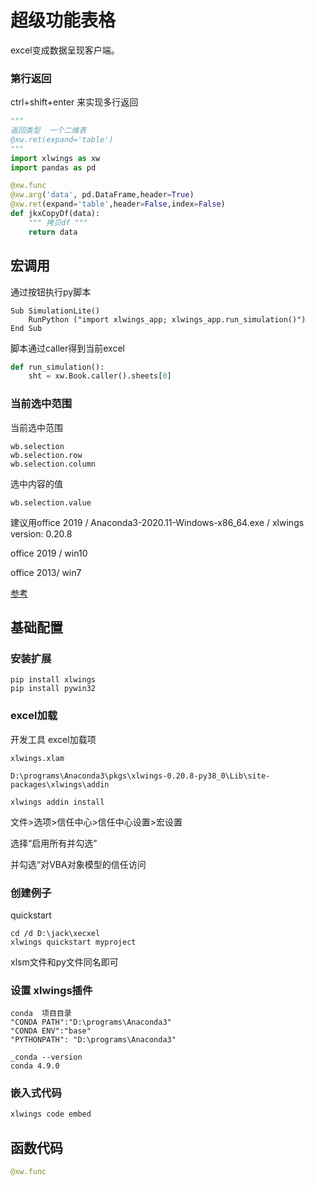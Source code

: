 # 超级功能表格

excel变成数据呈现客户端。

### 第行返回

ctrl+shift+enter  来实现多行返回

```python
""" 
返回类型  一个二维表
@xw.ret(expand='table')
"""
import xlwings as xw
import pandas as pd

@xw.func
@xw.arg('data', pd.DataFrame,header=True)
@xw.ret(expand='table',header=False,index=False)
def jkxCopyDf(data):
    """ 拷贝df """
    return data
```









## 宏调用

通过按钮执行py脚本

```vbscript
Sub SimulationLite()
    RunPython ("import xlwings_app; xlwings_app.run_simulation()")
End Sub

```

脚本通过caller得到当前excel

```python
def run_simulation():
    sht = xw.Book.caller().sheets[0]
```



### 当前选中范围

当前选中范围

```
wb.selection
wb.selection.row
wb.selection.column
```

选中内容的值

```
wb.selection.value  
```







建议用office 2019 / Anaconda3-2020.11-Windows-x86_64.exe  /  xlwings version: 0.20.8

office 2019 / win10

office 2013/ win7

[参考](https://docs.xlwings.org/zh-cn/latest/quickstart.html)

## 基础配置

### 安装扩展

```
pip install xlwings
pip install pywin32
```

### excel加载

开发工具 excel加载项

```
xlwings.xlam

D:\programs\Anaconda3\pkgs\xlwings-0.20.8-py38_0\Lib\site-packages\xlwings\addin
```

```
xlwings addin install
```



文件>选项>信任中心>信任中心设置>宏设置

选择“启用所有并勾选” 

并勾选“对VBA对象模型的信任访问

### 创建例子

quickstart

```
cd /d D:\jack\xecxel
xlwings quickstart myproject
```

xlsm文件和py文件同名即可

### 设置 xlwings插件

```
conda  项目目录
"CONDA PATH":"D:\programs\Anaconda3"
"CONDA ENV":"base"
"PYTHONPATH": "D:\programs\Anaconda3"

_conda --version
conda 4.9.0
```

### 嵌入式代码

```cmd
xlwings code embed
```

## 函数代码

```python
@xw.func
```





